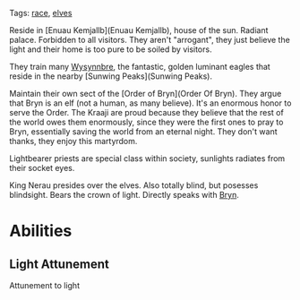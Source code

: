 Tags: [race](Races), [elves](Elves)

Reside in [Enuau Kemjallb](Enuau Kemjallb), house of the sun. Radiant palace. Forbidden to all visitors. They aren't "arrogant", they just believe the light and their home is too pure to be soiled by visitors. 

They train many [Wysynnbre](Wysynnbre), the fantastic, golden luminant eagles that reside in the nearby [Sunwing Peaks](Sunwing Peaks).

Maintain their own sect of the [Order of Bryn](Order Of Bryn). They argue that Bryn is an elf (not a human, as many believe). It's an enormous honor to serve the Order. The Kraaji are proud because they believe that the rest of the world owes them enormously, since they were the first ones to pray to Bryn, essentially saving the world from an eternal night. They don't want thanks, they enjoy this martyrdom. 

Lightbearer priests are special class within society, sunlights radiates from their socket eyes. 

King Nerau presides over the elves. Also totally blind, but posesses blindsight. Bears the crown of light. Directly speaks with [Bryn](Bryn). 

# Abilities

## Light Attunement
Attunement to light
